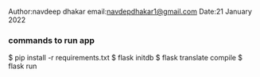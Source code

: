Author:navdeep dhakar
email:navdepdhakar1@gmail.com
Date:21 January 2022

### commands to run app

$ pip install -r requirements.txt
$ flask initdb
$ flask translate compile
$ flask run

```

```
